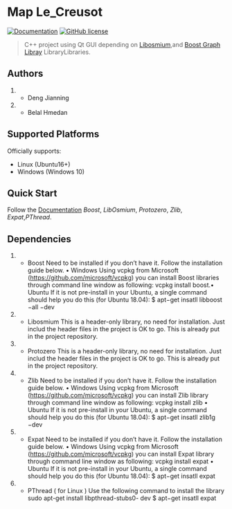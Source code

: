 # Map Le_Creusot

[![Documentation](https://img.shields.io/badge/Map-documentation-brightgreen.svg)](Report.pdf)
[![GitHub license](https://img.shields.io/badge/license-GNU3-blue.svg)](/LICENSE)

>C++  project using Qt GUI depending on [Libosmium](https://github.com/osmcode/libosmium),and [Boost Graph Libray](https://www.boost.org/doc/libs/1_72_0/libs/graph/doc/table_of_contents.html) LibraryLibraries.

## Authors
1. * Deng Jianning
2. * Belal Hmedan

## Supported Platforms
Officially supports:
 - Linux (Ubuntu16+)
 - Windows (Windows 10)

## Quick Start
Follow the [Documentation](https://github.com/DJNing/MapLeCreusot/blob/master/Documentations/Report/Report.pdf) *Boost*, *LibOsmium*, *Protozero*, *Zlib*, *Expat*,*PThread*.





## Dependencies
  1. * Boost Need to be installed if you don’t have it. Follow the installation guide below.
• Windows
Using vcpkg from Microsoft (https://github.com/microsoft/vcpkg) you can install
Boost libraries through command line window as following:
vcpkg install boost.• Ubuntu
If it is not pre-install in your Ubuntu, a single command should help you do this (for
Ubuntu 18.04):
$ apt−get insatll libboost −all −dev
2. * Libosmium
This is a header-only library, no need for installation. Just includ the header files in the
project is OK to go. This is already put in the project repository.
3. * Protozero
This is a header-only library, no need for installation. Just includ the header files in the
project is OK to go. This is already put in the project repository.
4. * Zlib
Need to be installed if you don’t have it. Follow the installation guide below.
• Windows
Using vcpkg from Microsoft (https://github.com/microsoft/vcpkg) you can install
Zlib library through command line window as following:
vcpkg install zlib
• Ubuntu
If it is not pre-install in your Ubuntu, a single command should help you do this (for
Ubuntu 18.04):
$ apt−get insatll zlib1g −dev
5. * Expat
Need to be installed if you don’t have it. Follow the installation guide below.
• Windows
Using vcpkg from Microsoft (https://github.com/microsoft/vcpkg) you can install
Expat library through command line window as following:
vcpkg install expat
• Ubuntu
If it is not pre-install in your Ubuntu, a single command should help you do this (for
Ubuntu 18.04):
$ apt−get insatll expat
6. * PThread ( for Linux )
Use the following command to install the library sudo apt-get install libpthread-stubs0-
dev
$ apt−get insatll expat
